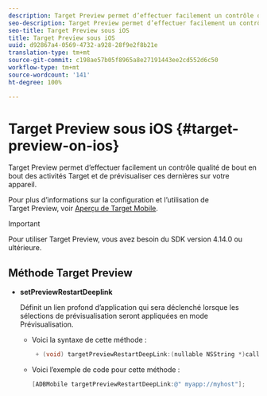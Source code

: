 ```yaml
---
description: Target Preview permet d’effectuer facilement un contrôle qualité de bout en bout des activités Target et de prévisualiser ces dernières sur votre appareil.
seo-description: Target Preview permet d’effectuer facilement un contrôle qualité de bout en bout des activités Target et de prévisualiser ces dernières sur votre appareil.
seo-title: Target Preview sous iOS
title: Target Preview sous iOS
uuid: d92867a4-0569-4732-a928-28f9e2f8b21e
translation-type: tm+mt
source-git-commit: c198ae57b05f8965a8e27191443ee2cd552d6c50
workflow-type: tm+mt
source-wordcount: '141'
ht-degree: 100%

---
```



# Target Preview sous iOS {#target-preview-on-ios}

Target Preview permet d’effectuer facilement un contrôle qualité de bout en bout des activités Target et de prévisualiser ces dernières sur votre appareil.

Pour plus d’informations sur la configuration et l’utilisation de Target Preview, voir [Aperçu de Target Mobile](https://docs.adobe.com/content/help/fr-FR/target/using/implement-target/mobile-apps/target-mobile-preview.html).

>[!IMPORTANT]
>
>Pour utiliser Target Preview, vous avez besoin du SDK version 4.14.0 ou ultérieure.

## Méthode Target Preview

* **setPreviewRestartDeeplink**

   Définit un lien profond d’application qui sera déclenché lorsque les sélections de prévisualisation seront appliquées en mode Prévisualisation.

   * Voici la syntaxe de cette méthode :

      ```objective-c
       + (void) targetPreviewRestartDeepLink:(nullable NSString *)callbackURL;
      ```

   * Voici l’exemple de code pour cette méthode :

      ```objective-c
      [ADBMobile targetPreviewRestartDeepLink:@" myapp://myhost"]; 
      ```
